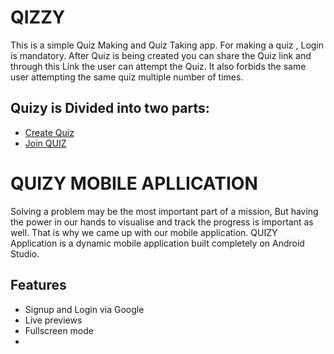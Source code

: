 # QIZZY

This is a simple Quiz Making and Quiz Taking app. For making a quiz , Login is mandatory. 
After Quiz is being created you can share the Quiz link and through this Link the user can attempt the Quiz. It also forbids the same user attempting the same quiz multiple number of times.

## Quizy is Divided into two parts:

 - [Create Quiz](https://awesomeopensource.com/project/elangosundar/awesome-README-templates)
 - [Join QUIZ](https://github.com/matiassingers/awesome-readme)
 
 # QUIZY MOBILE APLLICATION
 Solving a problem may be the most important part of a mission, But having the power in our hands to visualise and track the progress is important as well. That is why we came up with our mobile application. QUIZY Application is a dynamic mobile application built completely on Android Studio.
 
 ## Features

- Signup and Login via Google
- Live previews
- Fullscreen mode
- 


